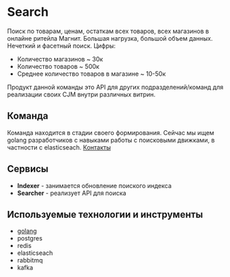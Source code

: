 # Search

Поиск по товарам, ценам, остаткам всех товаров, всех магазинов в онлайне ритейла Магнит. Большая нагрузка, большой объем данных. Нечеткий и фасетный поиск. Цифры:

* Количество магазинов ~ 30к
* Количество товаров ~ 500к
* Среднее количество товаров в магазине ~ 10-50к

Продукт данной команды это API для других подразделений/команд для реализации своих CJM внутри различных витрин.

## Команда

Команда находится в стадии своего формирования. Сейчас мы ищем golang разработчиков с навыками работы с поисковыми движками, в частности с elasticseach. [Контакты](../contacts.md)


## Сервисы

* **Indexer** - занимается обновление поиского индекса
* **Searcher** - реализует API для поиска

## Используемые технологии и инструменты

* [golang](tech/golang.md)
* postgres
* redis
* elasticseach
* rabbitmq
* kafka
